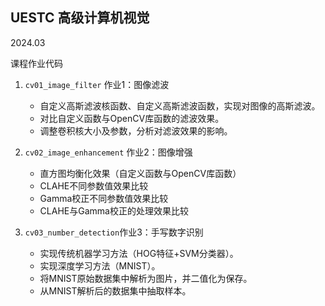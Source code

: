 ## UESTC 高级计算机视觉

2024.03

课程作业代码



1. `cv01_image_filter` 作业1：图像滤波
   - 自定义高斯滤波核函数、自定义高斯滤波函数，实现对图像的高斯滤波。
   - 对比自定义函数与OpenCV库函数的滤波效果。
   - 调整卷积核大小及参数，分析对滤波效果的影响。
2. `cv02_image_enhancement` 作业2：图像增强
   - 直方图均衡化效果（自定义函数与OpenCV库函数）
   - CLAHE不同参数值效果比较
   - Gamma校正不同参数值效果比较
   - CLAHE与Gamma校正的处理效果比较

3. `cv03_number_detection`作业3：手写数字识别
   - 实现传统机器学习方法（HOG特征+SVM分类器）。
   - 实现深度学习方法（MNIST）。
   - 将MNIST原始数据集中解析为图片，并二值化为保存。
   - 从MNIST解析后的数据集中抽取样本。
